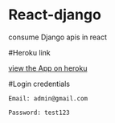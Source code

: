 # React-django

consume Django apis in react

#Heroku link

[view the App on heroku]('https://reactdjango-api.herokuapp.com')

#Login credentials

```
Email: admin@gmail.com
```

```
Password: test123
```
